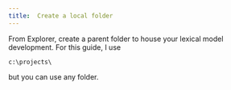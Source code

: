 ```yaml
---
title:  Create a local folder
---
```

  
From Explorer, create a parent folder to house your lexical model
development. For this guide, I use

``` none
c:\projects\
```

but you can use any folder.
